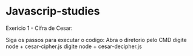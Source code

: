 # Javascrip-studies

Exericio 1 - Cifra de Cesar:

Siga os passos para executar o codigo:
       Abra o diretorio pelo CMD
       digite node + cesar-cipher.js
       digite node + cesar-decipher.js


  

